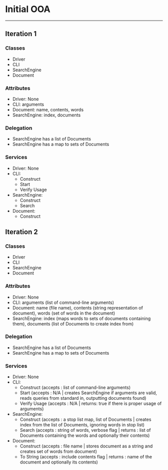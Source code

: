 # Initial OOA

***

## Iteration 1

### Classes
- Driver
- CLI
- SearchEngine
- Document

### Attributes
- Driver: None
- CLI: arguments
- Document: name, contents, words
- SearchEngine: index, documents

### Delegation
- SearchEngine has a list of Documents
- SearchEngine has a map to sets of Documents 

### Services
- Driver: None
- CLI:
    - Construct
    - Start 
    - Verify Usage
- SearchEngine:
    - Construct
    - Search
- Document: 
    - Construct

## Iteration 2

### Classes
- Driver
- CLI
- SearchEngine
- Document

### Attributes
- Driver: None
- CLI: arguments (list of command-line arguments)
- Document: name (file name), contents (string representation of document), words (set of words in the document)
- SearchEngine: index (maps words to sets of documents containing them), documents (list of Documents to create index from)

### Delegation
- SearchEngine has a list of Documents
- SearchEngine has a map to sets of Documents

### Services
- Driver: None
- CLI:
    - Construct (accepts : list of command-line arguments)
    - Start (accepts : N/A | creates SearchEngine if arguments are valid, reads queries from standard in, outputting documents found)
    - Verify Usage (accepts : N/A | returns: true if there is proper usage of arguments)
- SearchEngine:
    - Construct (accepts : a stop list map, list of Documents | creates index from the list of Documents, ignoring words in stop list)
    - Search (accepts : string of words, verbose flag | returns : list of Documents containing the words and optionally their contents)
- Document:
    - Construct (accepts : file name | stores document as a string and creates set of words from document)
    - To String (accepts : include contents flag | returns : name of the document and optionally its contents)